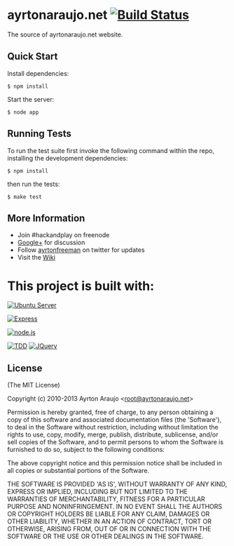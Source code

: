 ayrtonaraujo.net [![Build Status](https://secure.travis-ci.org/ayr-ton/ayrtonaraujo.net.png)](http://travis-ci.org/ayr-ton/ayrtonaraujo.net)
================

The source of ayrtonaraujo.net website.

## Quick Start

 Install dependencies:

    $ npm install

 Start the server:

    $ node app

## Running Tests

To run the test suite first invoke the following command within the repo, installing the development dependencies:

    $ npm install

then run the tests:

    $ make test

## More Information

  * Join #hackandplay on freenode
  * [Google+](http://gplus.to/ayrtonfreeman) for discussion
  * Follow [ayrtonfreeman](http://twitter.com/ayrtonfreeman) on twitter for updates
  * Visit the [Wiki](http://github.com/ayr-ton/ayrtonaraujo.net/wiki)

This project is built with:
===================

[![Ubuntu Server](http://design.canonical.com/wp-content/uploads/2011/03/ubuntu_logo_black-orange.png)](http://www.ubuntu.com/download/server)

[![Express](http://f.cl.ly/items/0V2S1n0K1i3y1c122g04/Screen%20Shot%202012-04-11%20at%209.59.42%20AM.png)](http://expressjs.com/)

[![node.js](http://upload.wikimedia.org/wikipedia/en/a/a7/Nodejs_logo_light.png)](http://nodejs.org/)

[![TDD](http://d2o0t5hpnwv4c1.cloudfront.net/767_testDrivenDev/tdd.png)](http://en.wikipedia.org/wiki/Test-driven_development)
[![JQuery](http://jquery.org/wp-content/uploads/2010/01/JQuery_logo_color_onwhite-300x74.png)](http://jquery.org/)

## License 

(The MIT License)

Copyright (c) 2010-2013 Ayrton Araujo &lt;root@ayrtonaraujo.net&gt;

Permission is hereby granted, free of charge, to any person obtaining
a copy of this software and associated documentation files (the
'Software'), to deal in the Software without restriction, including
without limitation the rights to use, copy, modify, merge, publish,
distribute, sublicense, and/or sell copies of the Software, and to
permit persons to whom the Software is furnished to do so, subject to
the following conditions:

The above copyright notice and this permission notice shall be
included in all copies or substantial portions of the Software.

THE SOFTWARE IS PROVIDED 'AS IS', WITHOUT WARRANTY OF ANY KIND,
EXPRESS OR IMPLIED, INCLUDING BUT NOT LIMITED TO THE WARRANTIES OF
MERCHANTABILITY, FITNESS FOR A PARTICULAR PURPOSE AND NONINFRINGEMENT.
IN NO EVENT SHALL THE AUTHORS OR COPYRIGHT HOLDERS BE LIABLE FOR ANY
CLAIM, DAMAGES OR OTHER LIABILITY, WHETHER IN AN ACTION OF CONTRACT,
TORT OR OTHERWISE, ARISING FROM, OUT OF OR IN CONNECTION WITH THE
SOFTWARE OR THE USE OR OTHER DEALINGS IN THE SOFTWARE.



